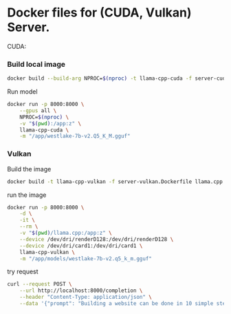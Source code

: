 # Docker files for (CUDA, Vulkan) Server.

CUDA:

### Build local image
```bash
docker build --build-arg NPROC=$(nproc) -t llama-cpp-cuda -f server-cuda.Dockerfile llama.cpp
```

Run model
```bash
docker run -p 8000:8000 \
    --gpus all \
    NPROC=$(nproc) \
    -v "$(pwd):/app:z" \
    llama-cpp-cuda \
    -m "/app/westlake-7b-v2.Q5_K_M.gguf"
```

### Vulkan

Build the image
```bash
docker build -t llama-cpp-vulkan -f server-vulkan.Dockerfile llama.cpp
```

run the image
```bash
docker run -p 8000:8000 \
    -d \
    -it \
    --rm \
    -v "$(pwd)/llama.cpp:/app:z" \
    --device /dev/dri/renderD128:/dev/dri/renderD128 \
    --device /dev/dri/card1:/dev/dri/card1 \
    llama-cpp-vulkan \
    -m "/app/models/westlake-7b-v2.q5_k_m.gguf"
```

try request
```bash
curl --request POST \
    --url http://localhost:8000/completion \
    --header "Content-Type: application/json" \
    --data '{"prompt": "Building a website can be done in 10 simple steps:","n_predict": 128}'
```

